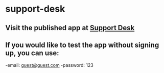 # support-desk
## Visit the published app at [Support Desk](https://nkmilligan-supportdesk.herokuapp.com/ticket/62c0ace5caba5814c16d9d25)

## If you would like to test the app without signing up, you can use:
-email: guest@guest.com
-password: 123
